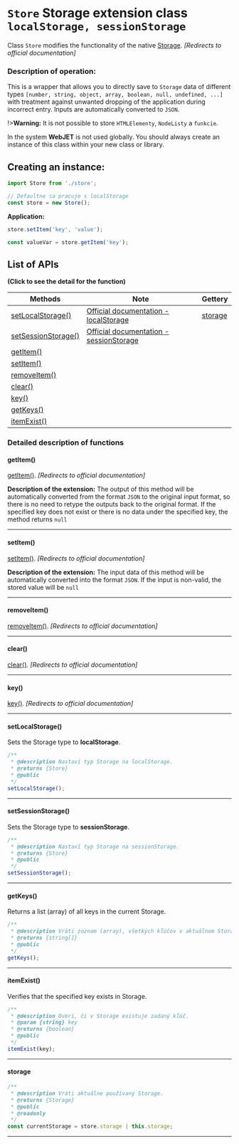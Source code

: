 # `Store` Storage extension class `localStorage, sessionStorage`

Class `Store` modifies the functionality of the native [Storage](https://developer.mozilla.org/en-US/docs/Web/API/Storage). *[Redirects to official documentation]*

### Description of operation:

This is a wrapper that allows you to directly save to `Storage` data of different types `[number, string, object, array, boolean, null, undefined, ...]` with treatment against unwanted dropping of the application during incorrect entry. Inputs are automatically converted to `JSON`.

!>**Warning:** It is not possible to store `HTMLElementy`, `NodeListy` a `funkcie`.

In the system **WebJET** is not used globally. You should always create an instance of this class within your new class or library.

## Creating an instance:

```javascript
import Store from './store';

// Defaultne sa pracuje s localStorage
const store = new Store();
```

**Application:**

```javascript
store.setItem('key', 'value');

const valueVar = store.getItem('key');
```

## List of APIs

**(Click to see the detail for the function)**

| Methods | Note | Gettery |
| ----------------------------------------- | ----------------------------------------------------------------------------------------------------------------- | ------------------- |
| [setLocalStorage()](#setlocalstorage)     | [Official documentation - localStorage](https://developer.mozilla.org/en-US/docs/Web/API/Window/localStorage)     | [storage](#storage) |
| [setSessionStorage()](#setsessionstorage) | [Official documentation - sessionStorage](https://developer.mozilla.org/en-US/docs/Web/API/Window/sessionStorage) |
| [getItem()](#getitem)                     |
| [setItem()](#setitem)                     |
| [removeItem()](#removeitem)               |
| [clear()](#clear)                         |
| [key()](#key)                             |
| [getKeys()](#getkeys)                     |
| [itemExist()](#itemexist)                 |

### Detailed description of functions

#### getItem()

[getItem()](https://developer.mozilla.org/en-US/docs/Web/API/Storage/getItem). *[Redirects to official documentation]*

**Description of the extension:** The output of this method will be automatically converted from the format `JSON` to the original input format, so there is no need to retype the outputs back to the original format. If the specified key does not exist or there is no data under the specified key, the method returns `null`

***

#### setItem()

[setItem()](https://developer.mozilla.org/en-US/docs/Web/API/Storage/setItem). *[Redirects to official documentation]*

**Description of the extension:** The input data of this method will be automatically converted into the format `JSON`. If the input is non-valid, the stored value will be `null`

***

#### removeItem()

[removeItem()](https://developer.mozilla.org/en-US/docs/Web/API/Storage/removeItem). *[Redirects to official documentation]*

***

#### clear()

[clear()](https://developer.mozilla.org/en-US/docs/Web/API/Storage/clear). *[Redirects to official documentation]*

***

#### key()

[key()](https://developer.mozilla.org/en-US/docs/Web/API/Storage/key). *[Redirects to official documentation]*

***

#### setLocalStorage()

Sets the Storage type to **localStorage**.

```javascript
/**
 * @description Nastaví typ Storage na localStorage.
 * @returns {Store}
 * @public
 */
setLocalStorage();
```

***

#### setSessionStorage()

Sets the Storage type to **sessionStorage**.

```javascript
/**
 * @description Nastaví typ Storage na sessionStorage.
 * @returns {Store}
 * @public
 */
setSessionStorage();
```

***

#### getKeys()

Returns a list (array) of all keys in the current Storage.

```javascript
/**
 * @description Vráti zoznam (array), všetkých kľúčov v aktuálnom Storage.
 * @returns {string[]}
 * @public
 */
getKeys();
```

***

#### itemExist()

Verifies that the specified key exists in Storage.

```javascript
/**
 * @description Overí, či v Storage existuje zadaný kľúč.
 * @param {string} key
 * @returns {boolean}
 * @public
 */
itemExist(key);
```

***

#### storage

```javascript
/**
 * @description Vráti aktuálne používaný Storage.
 * @returns {Storage}
 * @public
 * @readonly
 */
const currentStorage = store.storage | this.storage;
```

***
